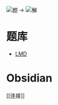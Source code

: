 ![题](http://wiki.logic-masters.de/images/3/3c/Achtelwenden-A150px.png) ->
![解](http://wiki.logic-masters.de/images/8/8f/Achtelwenden-L150px.png)

# 题库
- [LMD](https://logic-masters.de/Raetselportal/Suche/erweitert.php?chlang=en&tag_id=2071)

# Obsidian

[[连接]]